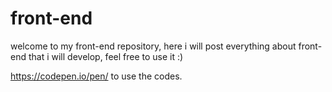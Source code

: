 # front-end
welcome to my front-end repository, here i will post everything about front-end that i will develop, feel free to use it :)

https://codepen.io/pen/ to use the codes.
